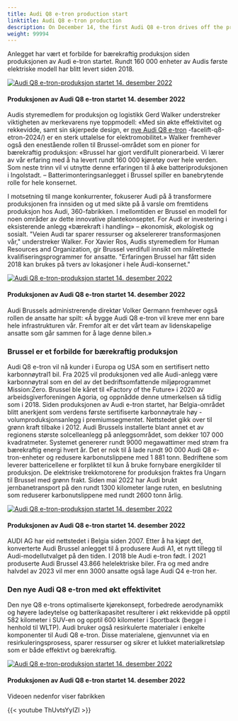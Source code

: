 ```yaml
---
title: Audi Q8 e-tron production start
linktitle: Audi Q8 e-tron production
description: On December 14, the first Audi Q8 e-tron drives off the production line at the Brussels plant. It marks the beginning of an era for the new top model in Audi’s electric SUV range. 
weight: 99994
---
```

<!-- markdownlint-disable MD033 -->
Anlegget har vært et forbilde for bærekraftig produksjon siden produksjonen av Audi e-tron startet. Rundt 160 000 enheter av Audis første elektriske modell har blitt levert siden 2018.

<figur>
     <a href="https://media.electrichasgoneaudi.net/multimedia/articles/q8production/production1.jpg">
         <img src="https://media.electrichasgoneaudi.net/multimedia/articles/q8production/production1_st.jpg" alt="Audi Q8 e-tron-produksjon startet 14. desember 2022" title="Audi Q8 e-tron-produksjon startet 14. desember 2022">
     </a>
     <figcaption><h4>Produksjonen av Audi Q8 e-tron startet 14. desember 2022</h4></figcaption>
</figur>

Audis styremedlem for produksjon og logistikk Gerd Walker understreker viktigheten av merkevarens nye toppmodell: «Med sin økte effektivitet og rekkevidde, samt sin skjerpede design, er [nye Audi Q8 e-tron](../e-tron) -facelift-q8-etron-2024/) er en sterk uttalelse for elektromobilitet.» Walker fremhever også den enestående rollen til Brussel-området som en pioner for bærekraftig produksjon: «Brussel har gjort verdifullt pionerarbeid. Vi lærer av vår erfaring med å ha levert rundt 160 000 kjøretøy over hele verden. Som neste trinn vil vi utnytte denne erfaringen til å øke batteriproduksjonen i Ingolstadt. – Batterimonteringsanlegget i Brussel spiller en banebrytende rolle for hele konsernet.

I motsetning til mange konkurrenter, fokuserer Audi på å transformere produksjonen fra innsiden og ut med sikte på å varsle om fremtidens produksjon hos Audi, 360-fabrikken. I mellomtiden er Brussel en modell for noen områder av dette innovative plantekonseptet. For Audi er investering i eksisterende anlegg «bærekraft i handling» – økonomisk, økologisk og sosialt. "Veien Audi tar sparer ressurser og akselererer transformasjonen vår," understreker Walker. For Xavier Ros, Audis styremedlem for Human Resources and Organization, gir Brussel verdifull innsikt om målrettede kvalifiseringsprogrammer for ansatte. "Erfaringen Brussel har fått siden 2018 kan brukes på tvers av lokasjoner i hele Audi-konsernet."

<figur>
     <a href="https://media.electrichasgoneaudi.net/multimedia/articles/q8production/production2.jpg">
         <img src="https://media.electrichasgoneaudi.net/multimedia/articles/q8production/production2_st.jpg" alt="Audi Q8 e-tron-produksjon startet 14. desember 2022" title="Audi Q8 e-tron-produksjon startet 14. desember 2022">
     </a>
     <figcaption><h4>Produksjonen av Audi Q8 e-tron startet 14. desember 2022</h4></figcaption>
</figur>

Audi Brussels administrerende direktør Volker Germann fremhever også rollen de ansatte har spilt: «Å bygge Audi Q8 e-tron vil kreve mer enn bare hele infrastrukturen vår. Fremfor alt er det vårt team av lidenskapelige ansatte som går sammen for å lage denne bilen.»

### Brussel er et forbilde for bærekraftig produksjon

Audi Q8 e-tron vil nå kunder i Europa og USA som en sertifisert netto karbonnøytral1 bil. Fra 2025 vil produksjonen ved alle Audi-anlegg være karbonnøytral som en del av det bedriftsomfattende miljøprogrammet Mission:Zero. Brussel ble kåret til «Factory of the Future» i 2020 av arbeidsgiverforeningen Agoria, og oppnådde denne utmerkelsen så tidlig som i 2018. Siden produksjonen av Audi e-tron startet, har Belgia-området blitt anerkjent som verdens første sertifiserte karbonnøytrale høy -volumproduksjonsanlegg i premiumsegmentet. Nettstedet gikk over til grønn kraft tilbake i 2012. Audi Brussels installerte blant annet et av regionens største solcelleanlegg på anleggsområdet, som dekker 107 000 kvadratmeter. Systemet genererer rundt 9000 megawattimer med strøm fra bærekraftig energi hvert år. Det er nok til å lade rundt 90 000 Audi Q8 e-tron-enheter og redusere karbonutslippene med 1 881 tonn. Bedriftene som leverer battericellene er forpliktet til kun å bruke fornybare energikilder til produksjon. De elektriske trekkmotorene for produksjon fraktes fra Ungarn til Brussel med grønn frakt. Siden mai 2022 har Audi brukt jernbanetransport på den rundt 1300 kilometer lange ruten, en beslutning som reduserer karbonutslippene med rundt 2600 tonn årlig.

<figur>
     <a href="https://media.electrichasgoneaudi.net/multimedia/articles/q8production/production3.jpg">
         <img src="https://media.electrichasgoneaudi.net/multimedia/articles/q8production/production3_st.jpg" alt="Audi Q8 e-tron-produksjon startet 14. desember 2022" title="Audi Q8 e-tron-produksjon startet 14. desember 2022">
     </a>
     <figcaption><h4>Produksjonen av Audi Q8 e-tron startet 14. desember 2022</h4></figcaption>
</figur>
AUDI AG har eid nettstedet i Belgia siden 2007. Etter å ha kjøpt det, konverterte Audi Brussel anlegget til å produsere Audi A1, et nytt tillegg til Audi-modellutvalget på den tiden. I 2018 ble Audi e-tron født. I 2021 produserte Audi Brussel 43.866 helelektriske biler. Fra og med andre halvdel av 2023 vil mer enn 3000 ansatte også lage Audi Q4 e-tron her.

### Den nye Audi Q8 e-tron med økt effektivitet

Den nye Q8 e-trons optimaliserte kjørekonsept, forbedrede aerodynamikk og høyere ladeytelse og batterikapasitet resulterer i økt rekkevidde på opptil 582 kilometer i SUV-en og opptil 600 kilometer i Sportback (begge i henhold til WLTP). Audi bruker også resirkulerte materialer i enkelte komponenter til Audi Q8 e-tron. Disse materialene, gjenvunnet via en resirkuleringsprosess, sparer ressurser og sikrer et lukket materialkretsløp som er både effektivt og bærekraftig.

<figur>
     <a href="https://media.electrichasgoneaudi.net/multimedia/articles/q8production/production4.jpg">
         <img src="https://media.electrichasgoneaudi.net/multimedia/articles/q8production/production4_st.jpg" alt="Audi Q8 e-tron-produksjon startet 14. desember 2022" title="Audi Q8 e-tron-produksjon startet 14. desember 2022">
     </a>
     <figcaption><h4>Produksjonen av Audi Q8 e-tron startet 14. desember 2022</h4></figcaption>
</figur>

Videoen nedenfor viser fabrikken

{{< youtube ThUvtsYyIZI >}}